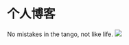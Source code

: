 # 个人博客

No mistakes in the tango, not like life.
![](https://zh.wikipedia.org/wiki/神奈川沖浪裏#/media/File:The_Great_Wave_off_Kanagawa.jpg)
